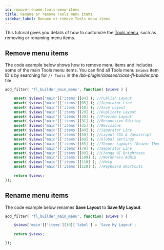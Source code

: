 ```yaml
---
id: remove-rename-tools-menu-items
title: Rename or remove Tools menu items
sidebar_label: Rename or remove Tools menu items
---
```


This tutorial gives you details of how to customize the [Tools menu](/beaver-builder/getting-started/bb-editor-basics/tools-menu.md), such as removing or renaming menu items.


## Remove menu items

The code example below shows how to remove menu items and includes some of the main Tools menu items. You can find all Tools menu `$views` item ID's by searching for `// Tools` in the */bb-plugin/classes/class-fl-builder.php* file. 

```php
add_filter( 'fl_builder_main_menu', function( $views ) {

	unset( $views['main']['items'][04] ); //Publish Layout
	unset( $views['main']['items'][05] ); //Separator Line
	unset( $views['main']['items'][10] ); //Save Layout
	unset( $views['main']['items'][20] ); //Duplicate Layout
	unset( $views['main']['items'][30] ); //Preview Layout
	unset( $views['main']['items'][31] ); //Responsive Editing
	unset( $views['main']['items'][35] ); //Revisions
	unset( $views['main']['items'][40] ); //Separator Line
	unset( $views['main']['items'][50] ); //Layout CSS & Javascript
	unset( $views['main']['items'][60] ); //Global Settings
	unset( $views['main']['items'][65] ); //Themer Layouts (Beaver Themer required)
	unset( $views['main']['items'][70] ); //Separator Line
	unset( $views['main']['items'][80] ); //Change UI Brightness
	unset( $views['main']['items'][100] ); //WordPress Admin
	unset( $views['main']['items'][110] ); //Help
	unset( $views['main']['items'][120] ); //Keyboard Shortcuts
	
	return $views;
});
```

## Rename menu items

The code example below renames **Save Layout** to **Save My Layout**. 

```php
add_filter( 'fl_builder_main_menu', function( $views ) {

	$views['main']['items'][10]['label'] = 'Save My Layout';
	
	return $views;

});
```

